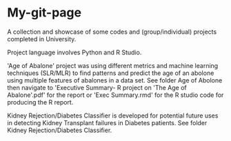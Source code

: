 # My-git-page
A collection and showcase of some codes and (group/individual) projects completed in University.

Project language involves Python and R Studio.

'Age of Abalone' project was using different metrics and machine learning techniques (SLR/MLR) to find patterns and predict the age of an abolone using multiple features of abalones in a data set.
See folder Age of Abolone then navigate to 'Executive Summary- R project on 'The Age of Abalone'.pdf' for the report or 'Exec Summary.rmd' for the R studio code for producing the R report.

Kidney Rejection/Diabetes Classifier is developed for potential future uses in detecting Kidney Transplant failures in Diabetes patients. See folder Kidney Rejection/Diabetes Classifier.
